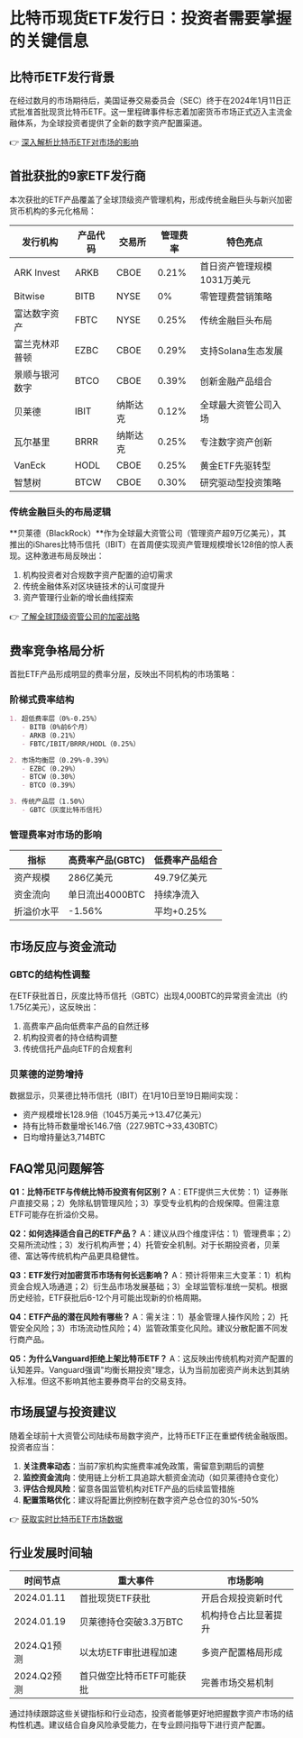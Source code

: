 # 比特币现货ETF发行日：投资者需要掌握的关键信息

## 比特币ETF发行背景

在经过数月的市场期待后，美国证券交易委员会（SEC）终于在2024年1月11日正式批准首批现货比特币ETF。这一里程碑事件标志着加密货币市场正式迈入主流金融体系，为全球投资者提供了全新的数字资产配置渠道。

👉 [深入解析比特币ETF对市场的影响](https://bit.ly/okx_welcome)

## 首批获批的9家ETF发行商

本次获批的ETF产品覆盖了全球顶级资产管理机构，形成传统金融巨头与新兴加密货币机构的多元化格局：

| 发行机构       | 产品代码 | 交易所   | 管理费率 | 特色亮点               |
|----------------|----------|----------|----------|------------------------|
| ARK Invest     | ARKB     | CBOE     | 0.21%    | 首日资产管理规模1031万美元 |
| Bitwise        | BITB     | NYSE     | 0%       | 零管理费营销策略         |
| 富达数字资产   | FBTC     | NYSE     | 0.25%    | 传统金融巨头布局         |
| 富兰克林邓普顿 | EZBC     | CBOE     | 0.29%    | 支持Solana生态发展       |
| 景顺与银河数字 | BTCO     | CBOE     | 0.39%    | 创新金融产品组合         |
| 贝莱德         | IBIT     | 纳斯达克 | 0.12%    | 全球最大资管公司入场     |
| 瓦尔基里       | BRRR     | 纳斯达克 | 0.25%    | 专注数字资产创新         |
| VanEck         | HODL     | CBOE     | 0.25%    | 黄金ETF先驱转型         |
| 智慧树         | BTCW     | CBOE     | 0.30%    | 研究驱动型投资策略       |

### 传统金融巨头的布局逻辑

**贝莱德（BlackRock）**作为全球最大资管公司（管理资产超9万亿美元），其推出的iShares比特币信托（IBIT）在首周便实现资产管理规模增长128倍的惊人表现。这种激进布局反映出：

1. 机构投资者对合规数字资产配置的迫切需求
2. 传统金融体系对区块链技术的认可度提升
3. 资产管理行业新的增长曲线探索

👉 [了解全球顶级资管公司的加密战略](https://bit.ly/okx_welcome)

## 费率竞争格局分析

首批ETF产品形成明显的费率分层，反映出不同机构的市场策略：

### 阶梯式费率结构
```markdown
1. 超低费率层（0%-0.25%）
   - BITB（0%前6个月）
   - ARKB（0.21%）
   - FBTC/IBIT/BRRR/HODL（0.25%）

2. 市场均衡层（0.29%-0.39%）
   - EZBC（0.29%）
   - BTCW（0.30%）
   - BTCO（0.39%）

3. 传统产品层（1.50%）
   - GBTC（灰度比特币信托）
```

### 管理费率对市场的影响
| 指标         | 高费率产品(GBTC) | 低费率产品组合 |
|--------------|------------------|----------------|
| 资产规模     | 286亿美元        | 49.79亿美元    |
| 资金流向     | 单日流出4000BTC  | 持续净流入     |
| 折溢价水平   | -1.56%           | 平均+0.25%     |

## 市场反应与资金流动

### GBTC的结构性调整
在ETF获批首日，灰度比特币信托（GBTC）出现4,000BTC的异常资金流出（约1.75亿美元），这反映出：

1. 高费率产品向低费率产品的自然迁移
2. 机构投资者的持仓结构调整
3. 传统信托产品向ETF的合规套利

### 贝莱德的逆势增持
数据显示，贝莱德比特币信托（IBIT）在1月10日至19日期间实现：
- 资产规模增长128.9倍（1045万美元→13.47亿美元）
- 持有比特币数量增长146.7倍（227.9BTC→33,430BTC）
- 日均增持量达3,714BTC

## FAQ常见问题解答

**Q1：比特币ETF与传统比特币投资有何区别？**
A：ETF提供三大优势：1）证券账户直接交易；2）免除私钥管理风险；3）享受专业机构的合规保障。但需注意ETF可能存在折溢价交易。

**Q2：如何选择适合自己的ETF产品？**
A：建议从四个维度评估：1）管理费率；2）交易所流动性；3）发行机构声誉；4）托管安全机制。对于长期投资者，贝莱德、富达等传统机构产品更具稳健性。

**Q3：ETF发行对加密货币市场有何长远影响？**
A：预计将带来三大变革：1）机构资金合规入场通道；2）衍生品市场发展基础；3）全球监管标准统一契机。根据历史经验，ETF获批后6-12个月可能出现新的价格周期。

**Q4：ETF产品的潜在风险有哪些？**
A：需关注：1）基金管理人操作风险；2）托管安全风险；3）市场流动性风险；4）监管政策变化风险。建议分散配置不同发行商产品。

**Q5：为什么Vanguard拒绝上架比特币ETF？**
A：这反映出传统机构对资产配置的认知差异。Vanguard强调"均衡长期投资"理念，认为当前加密资产尚未达到其纳入标准。但这不影响其他主要券商平台的交易支持。

## 市场展望与投资建议

随着全球前十大资管公司陆续布局数字资产，比特币ETF正在重塑传统金融版图。投资者应当：

1. **关注费率动态**：当前7家机构实施费率减免政策，需留意到期后的调整
2. **监控资金流向**：使用链上分析工具追踪大额资金流动（如贝莱德持仓变化）
3. **评估合规风险**：留意各国监管机构对ETF产品的后续监管措施
4. **配置策略优化**：建议将配置比例控制在数字资产总仓位的30%-50%

👉 [获取实时比特币ETF市场数据](https://bit.ly/okx_welcome)

## 行业发展时间轴

| 时间节点       | 重大事件                           | 市场影响                     |
|----------------|------------------------------------|------------------------------|
| 2024.01.11     | 首批现货ETF获批                    | 开启合规投资新时代           |
| 2024.01.19     | 贝莱德持仓突破3.3万BTC             | 机构持仓占比显著提升         |
| 2024.Q1预测    | 以太坊ETF审批进程加速              | 多资产配置格局形成           |
| 2024.Q2预测    | 首只做空比特币ETF可能获批          | 完善市场交易机制             |

通过持续跟踪这些关键指标和行业动态，投资者能够更好地把握数字资产市场的结构性机遇。建议结合自身风险承受能力，在专业顾问指导下进行资产配置。